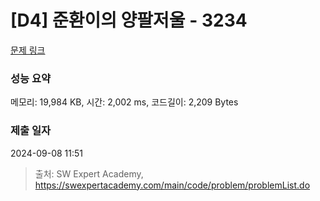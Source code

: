# [D4] 준환이의 양팔저울 - 3234 

[문제 링크](https://swexpertacademy.com/main/code/problem/problemDetail.do?contestProbId=AWAe7XSKfUUDFAUw) 

### 성능 요약

메모리: 19,984 KB, 시간: 2,002 ms, 코드길이: 2,209 Bytes

### 제출 일자

2024-09-08 11:51



> 출처: SW Expert Academy, https://swexpertacademy.com/main/code/problem/problemList.do